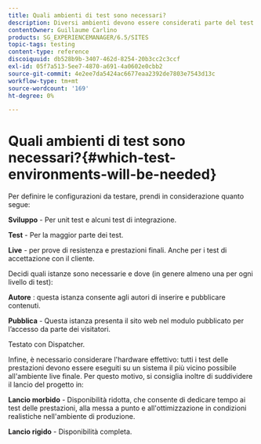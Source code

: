 ```yaml
---
title: Quali ambienti di test sono necessari?
description: Diversi ambienti devono essere considerati parte del test
contentOwner: Guillaume Carlino
products: SG_EXPERIENCEMANAGER/6.5/SITES
topic-tags: testing
content-type: reference
discoiquuid: db528b9b-3407-462d-8254-20b3cc2c3ccf
exl-id: 05f7a513-5ee7-4870-a691-4a0602e0cbb2
source-git-commit: 4e2ee7da5424ac6677eaa2392de7803e7543d13c
workflow-type: tm+mt
source-wordcount: '169'
ht-degree: 0%

---
```


# Quali ambienti di test sono necessari?{#which-test-environments-will-be-needed}

Per definire le configurazioni da testare, prendi in considerazione quanto segue:

**Sviluppo** - Per unit test e alcuni test di integrazione.

**Test** - Per la maggior parte dei test.

**Live** - per prove di resistenza e prestazioni finali. Anche per i test di accettazione con il cliente.

Decidi quali istanze sono necessarie e dove (in genere almeno una per ogni livello di test):

**Autore** : questa istanza consente agli autori di inserire e pubblicare contenuti.

**Pubblica** - Questa istanza presenta il sito web nel modulo pubblicato per l’accesso da parte dei visitatori.

Testato con Dispatcher.

Infine, è necessario considerare l&#39;hardware effettivo: tutti i test delle prestazioni devono essere eseguiti su un sistema il più vicino possibile all&#39;ambiente live finale. Per questo motivo, si consiglia inoltre di suddividere il lancio del progetto in:

**Lancio morbido** - Disponibilità ridotta, che consente di dedicare tempo ai test delle prestazioni, alla messa a punto e all&#39;ottimizzazione in condizioni realistiche nell&#39;ambiente di produzione.

**Lancio rigido** - Disponibilità completa.
